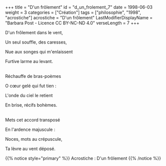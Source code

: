 +++
title = "D'un frôlement"
id = "d_un_frolement_7"
date = 1998-06-03
weight = 3
categories = ["Création"]
tags = ["philosophie", "1998", "acrostiche"]
acrostiche = "D'un frôlement"
LastModifierDisplayName = "Barbara Post - Licence CC BY-NC-ND 4.0"
verseLength = 7
+++

D'un frôlement dans le vent,

Un seul souffle, des caresses,

Nue aux songes qui m'enlaissent

Furtive larme au levant.

 \
Réchauffe de bras-poèmes

O cœur gelé qui fut tien :

L'onde du ciel le retient

En brise, récifs bohèmes.

 \
Mets cet accord transposé

En l'ardence majuscule :

Noces, mots au crépuscule,

Ta lèvre au vent déposé.

{{% notice style="primary" %}}
Acrostiche : D'un frôlement
{{% /notice %}}
